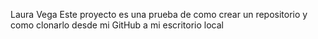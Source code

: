 Laura Vega
Este proyecto es una prueba de como crear un repositorio y como clonarlo desde mi GitHub a mi escritorio local

